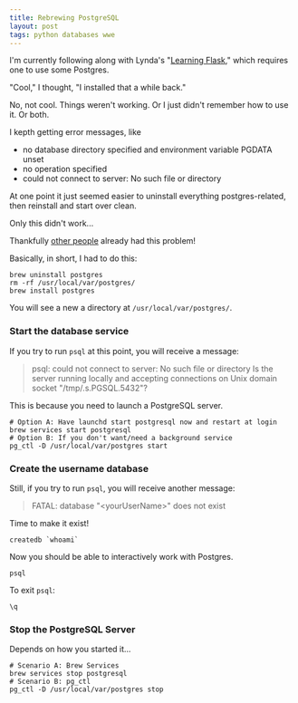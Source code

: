 ```yaml
---
title: Rebrewing PostgreSQL
layout: post
tags: python databases wwe
---
```


I'm currently following along with Lynda's 
"[Learning Flask](https://www.lynda.com/Flask-tutorials/Learning-Flask/521231-2.html)," which
requires one to use some Postgres.

"Cool," I thought, "I installed that a while back."

No, not cool. Things weren't working. Or I just didn't remember how to use it. Or both.

I kepth getting error messages, like
* no database directory specified and environment variable PGDATA unset
* no operation specified
* could not connect to server: No such file or directory

At one point it just seemed easier to uninstall everything postgres-related, then reinstall and
start over clean.

Only this didn't work...

Thankfully [other people](https://stackoverflow.com/questions/27700596/homebrew-postgres-broken) already had this problem!

Basically, in short, I had to do this:
```
brew uninstall postgres
rm -rf /usr/local/var/postgres/
brew install postgres
```

You will see a new a directory at `/usr/local/var/postgres/`.


### Start the database service
If you try to run `psql` at this point, you will receive a message:
> psql: could not connect to server: No such file or directory
>	Is the server running locally and accepting
>	connections on Unix domain socket "/tmp/.s.PGSQL.5432"?

This is because you need to launch a PostgreSQL server.

```
# Option A: Have launchd start postgresql now and restart at login
brew services start postgresql
# Option B: If you don't want/need a background service
pg_ctl -D /usr/local/var/postgres start
```

### Create the username database
Still, if you try to run `psql`, you will receive another message:
> FATAL:  database "\<yourUserName\>" does not exist

Time to make it exist!

```
createdb `whoami`
```

Now you should be able to interactively work with Postgres. 
```
psql
```

To exit `psql`:
```
\q
```

### Stop the PostgreSQL Server
Depends on how you started it...

```
# Scenario A: Brew Services
brew services stop postgresql
# Scenario B: pg_ctl
pg_ctl -D /usr/local/var/postgres stop
```

